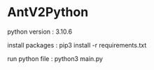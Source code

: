 # AntV2Python

python version : 3.10.6

install packages : pip3 install -r requirements.txt

run python file : python3 main.py
